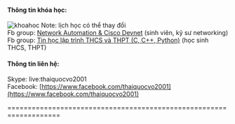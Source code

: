 #### Thông tin khóa học:
![khoahoc](https://scontent.fsgn2-6.fna.fbcdn.net/v/t1.0-9/119239165_1052232858568430_6147607854732177971_o.jpg?_nc_cat=100&_nc_sid=ca434c&_nc_ohc=vs_4ZKzERTsAX_ULrJJ&_nc_ht=scontent.fsgn2-6.fna&oh=91f3c99d4b95a0136a71d7a24f1c090b&oe=5F81797A)
Note: lịch học có thể thay đổi       
Fb group: [Network Automation & Cisco Devnet](https://www.facebook.com/groups/networkautomation2001/) (sinh viên, kỹ sư networking)        
Fb group: [Tin học lập trình THCS và THPT (C, C++, Python)](https://www.facebook.com/groups/2327984310681255/) (học sinh THCS, THPT)

#### Thông tin liên hệ:  
Skype: live:thaiquocvo2001  
Facebook: [https://www.facebook.com/thaiquocvo2001](https://www.facebook.com/thaiquocvo2001)

===================================================================
